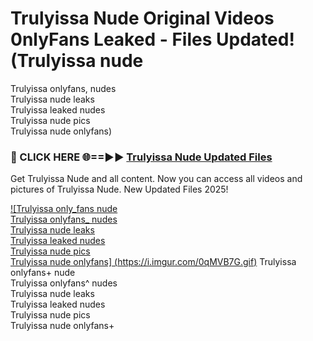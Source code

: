 # Trulyissa Nude Original Videos 0nlyFans Leaked - Files Updated! (Trulyissa nude<br>

Trulyissa onlyfans, nudes<br>
Trulyissa nude leaks<br>
Trulyissa leaked nudes<br>
Trulyissa nude pics<br>
Trulyissa nude onlyfans)

<h3>🔴 CLICK HERE 🌐==►► <a href="https://tinyurl.com/leaks-videos" rel="nofollow">Trulyissa Nude Updated Files</a></h3>

Get Trulyissa Nude and all content. Now you can access all videos and pictures of Trulyissa Nude. New Updated Files 2025!

[![Trulyissa only_fans nude<br>
Trulyissa onlyfans_ nudes<br>
Trulyissa nude leaks<br>
Trulyissa leaked nudes<br>
Trulyissa nude pics<br>
Trulyissa nude onlyfans]
(https://i.imgur.com/0qMVB7G.gif)](https://tinyurl.com/leaks-videos)
Trulyissa onlyfans+ nude<br>
Trulyissa onlyfans^ nudes<br>
Trulyissa nude leaks<br>
Trulyissa leaked nudes<br>
Trulyissa nude pics<br>
Trulyissa nude onlyfans+